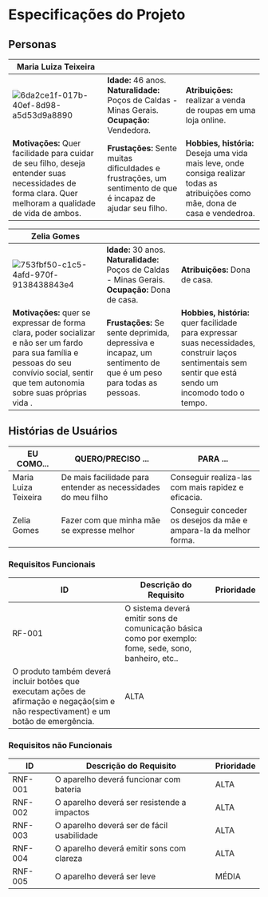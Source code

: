 # Especificações do Projeto

## Personas


|**Maria Luiza Teixeira**|           |                             | 
|-------------------|-----------|-----------------------------|
![6da2ce1f-017b-40ef-8d98-a5d53d9a8890](https://github.com/ICEI-PUC-Minas-PPC-CC/ppc-cc-2024-1-ment2-noite1-mesa_adefip/assets/20716371/c485c245-ce93-4430-947d-c472c8e01d8d)|**Idade:** 46 anos. **Naturalidade:** Poços de Caldas - Minas Gerais. **Ocupação:** Vendedora.       |**Atribuições:** realizar a venda de roupas em uma loja online. 
|**Motivações:** Quer facilidade para cuidar de seu filho, deseja entender suas necessidades de forma clara. Quer melhoram a qualidade de vida de ambos.  |**Frustações:** Sente muitas dificuldades e frustrações, um sentimento de que é incapaz de ajudar seu filho.   |**Hobbies, história:** Deseja uma vida mais leve, onde consiga realizar todas as atribuições como mãe, dona de casa e vendedroa. 

|**Zelia Gomes**|           |                             | 
|-------------------|-----------|-----------------------------|
![753fbf50-c1c5-4afd-970f-9138438843e4](https://github.com/ICEI-PUC-Minas-PPC-CC/ppc-cc-2024-1-ment2-noite1-mesa_adefip/assets/20716371/801be850-83ce-49e9-ae90-9f56d0bfc113)|**Idade:** 30 anos. **Naturalidade:** Poços de Caldas - Minas Gerais. **Ocupação:** Dona de casa.       |**Atribuições:**  Dona de casa.
|**Motivações:** quer se expressar de forma clara, poder socializar e não ser um fardo para sua família e pessoas do seu convívio social, sentir que tem autonomia sobre suas próprias vida .  |**Frustações:** Se sente deprimida, depressiva e incapaz, um sentimento de que é um peso para todas as pessoas.   |**Hobbies, história:** quer facilidade para expressar suas necessidades, construir laços sentimentais sem sentir que está sendo um incomodo todo o tempo.


## Histórias de Usuários


|EU COMO...| QUERO/PRECISO ...  |PARA ...                  |
|--------------------|------------------------------------|----------------------------------------|
|Maria Luiza Teixeira| De mais facilidade para entender as necessidades do meu filho | Conseguir realiza-las com mais rapidez e eficacia. |
|Zelia Gomes | Fazer com que minha mãe se expresse melhor | Conseguir conceder os desejos da mãe e ampara-la da melhor forma. |


### Requisitos Funcionais

|ID    | Descrição do Requisito  | Prioridade |
|------|-----------------------------------------|----|
|RF-001| O sistema deverá emitir sons de comunicação básica como por exemplo: fome, sede, sono, banheiro, etc.. 
O produto também deverá incluir botões que executam ações de afirmação e negação(sim e não respectivament) e um botão de emergência.| ALTA | 

### Requisitos não Funcionais

|ID     | Descrição do Requisito  |Prioridade |
|-------|-------------------------|----|
|RNF-001| O aparelho deverá funcionar com bateria | ALTA | 
|RNF-002| O aparelho deverá ser resistende a impactos |  ALTA | 
|RNF-003| O aparelho deverá ser de fácil usabilidade | ALTA | 
|RNF-004| O aparelho deverá emitir sons com clareza |  ALTA | 
|RNF-005| O aparelho deverá ser leve |  MÉDIA | 







